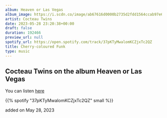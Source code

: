 ```yaml
---
album: Heaven or Las Vegas
album_image: https://i.scdn.co/image/ab67616d0000b2735d2fdd1564ccab97e60c656f
artist: Cocteau Twins
date: 2023-05-28 23:20:38+00:00
draft: false
duration: 192466
preview_url: null
spotify_url: https://open.spotify.com/track/37pKTyMwalomKCZjxTc2QZ
title: Cherry-coloured Funk
type: music
---
```



## Cocteau Twins on the album Heaven or Las Vegas

You can listen [here](https://open.spotify.com/track/37pKTyMwalomKCZjxTc2QZ)

{{% spotify "37pKTyMwalomKCZjxTc2QZ" small %}}

added on May 28, 2023